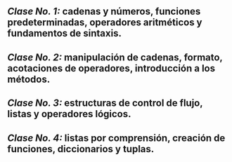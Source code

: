 ## *Clase No. 1:* cadenas y números, funciones predeterminadas, operadores aritméticos y fundamentos de sintaxis.

## *Clase No. 2:* manipulación de cadenas, formato, acotaciones de operadores, introducción a los métodos.

## *Clase No. 3:* estructuras de control de flujo, listas y operadores lógicos.

## *Clase No. 4:* listas por comprensión, creación de funciones, diccionarios y tuplas.
